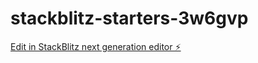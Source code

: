 # stackblitz-starters-3w6gvp

[Edit in StackBlitz next generation editor ⚡️](https://stackblitz.com/~/github.com/Bilhere/stackblitz-starters-3w6gvp)